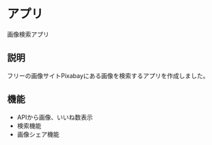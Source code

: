 # アプリ
画像検索アプリ

## 説明
フリーの画像サイトPixabayにある画像を検索するアプリを作成しました。

## 機能
- APIから画像、いいね数表示
- 検索機能
- 画像シェア機能


